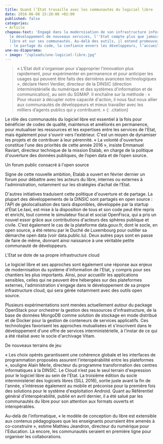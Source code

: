 ```yaml
---
title: Quand l’État travaille avec les communautés du logiciel libre
date: 2016-06-08 15:28:00 +02:00
published: false
categories:
- Article
chapeau-text: 'Engagé dans la modernisation de son infrastructure informatique et
  le développement de nouveaux services, l''Etat compte plus que jamais sur le logiciel
  libre et sur ses communautés. Au-delà des outils, il entend promouvoir des méthodes
  : le partage du code, la confiance envers les développeurs, l’accueil de la contribution.'
une-ou-diaporama:
- image: "/uploads/une-logiciel-libre.jpg"
---
```


> « L'Etat doit s'organiser pour s’approprier l’innovation plus rapidement, pour expérimenter en permanence et pour anticiper les usages qui peuvent être faits des dernières avancées technologiques », déclare Henri Verdier, directeur de la DINSIC (direction interministérielle du numérique et des systèmes d'information et de communication), au sein du SGMAP. Il enchaîne sur la méthode : « Pour réussir à décupler notre capacité d'action, il nous faut nous allier aux communautés de développeurs et mieux travailler avec les milliers d’agents publics qui y contribuent. »
{: .citation}


Le rôle des communautés du logiciel libre est essentiel à la fois pour bénéficier de codes de qualité, maintenus et améliorés en permanence, pour mutualiser les ressources et les expertises entre les services de l'Etat, mais également pour s'ouvrir vers l'extérieur. C'est un moyen de dynamiser les projets et de contribuer à leur pérennité. « La volonté d'ouverture constitue l'une des priorités de cette année 2016 », insiste Emmanuel Raviart, directeur technique de la mission Etalab, en charge de la politique d'ouverture des données publiques, de l’open data et de l’open source.
 

Un forum public consacré à l'open source

Signe de cette nouvelle ambition, Etalab a ouvert en février dernier un forum pour débattre avec les acteurs du libre, internes ou externes à l'administration, notamment sur les stratégies d’achat de l’Etat.

D'autres initiatives traduisent cette politique d'ouverture et de partage. La plupart des développements de la DINSIC sont partagés en open source : l'API de géolocalisation des taxis disponibles, développée par la startup d’État Le.taxi, est mise à la disposition de tous et son code peut être repris et enrichi, tout comme le simulateur fiscal et social OpenFisca, qui a pris un nouvel essor grâce aux contributions d'acteurs des sphères publique et civile. C’est également le cas de la plateforme data.gouv.fr, dont le socle, en open source, a été retenu par le Duché de Luxembourg pour outiller sa démarche open data (voir data.public.lu). Deux autres pays sont en passe de faire de même, donnant ainsi naissance à une véritable petite communauté de développeurs.
 

L'Etat se dote de sa propre infrastructure cloud

Le logiciel libre et ses approches sont également une réponse aux enjeux de modernisation du système d'information de l'Etat, y compris pour ses chantiers les plus importants. Ainsi, pour accueillir les applications sensibles, celles qui ne peuvent être hébergées sur des plateformes externes, l'administration s'engage dans le développement de sa propre infrastructure cloud, qui sera gérée notamment avec des outils open source.

Plusieurs expérimentations sont menées actuellement autour du package OpenStack pour orchestrer la gestion des ressources d'infrastructure, de la base de données MongoDB comme solution de stockage en mode distribué et de Docker pour la gestion de conteneurs de services applicatifs. Ces technologies favorisent les approches mutualisées et s'inscrivent dans le développement d'une offre de services interministérielle, à l'instar de ce qui a été réalisé avec le socle d'archivage Vitam.
 

De nouveaux terrains de jeu 

« Les choix opérés garantissent une cohérence globale et les interfaces de programmation proposées assurent l'interopérabilité entre les plateformes », souligne Alain Merle, directeur du programme transformation des centres informatiques à la DINSIC. Le Cloud n’est pas le seul terrain d'expression pour le logiciel libre au sein de l'Etat. La troisième édition du socle interministériel des logiciels libres (SILL 2016), sortie juste avant la fin de l'année, s’intéresse également au mobile et préconise pour la première fois des solutions pour le système d'exploitation Android. Quant au Référentiel général d’interopérabilité, publié en avril dernier, il a été salué par les communautés du libre pour son attention aux formats ouverts et interopérables.

Au-delà de l'informatique, « le modèle de conception du libre est extensible aux contenus pédagogiques que les enseignants pourraient être amenés à co-construire », estime Mathieu Jeandron, directeur du numérique pour l'Education. Là encore, les communautés seraient en première ligne pour organiser les collaborations.
